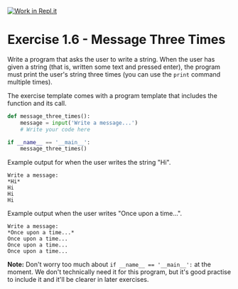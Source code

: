 [![Work in Repl.it](https://classroom.github.com/assets/work-in-replit-14baed9a392b3a25080506f3b7b6d57f295ec2978f6f33ec97e36a161684cbe9.svg)](https://classroom.github.com/online_ide?assignment_repo_id=4846357&assignment_repo_type=AssignmentRepo)
# Exercise 1.6 - Message Three Times

Write a program that asks the user to write a string. When the user has given a string (that is, written some text and pressed enter), the program must print the user's string three times (you can use the `print` command multiple times).

The exercise template comes with a program template that includes the function and its call.

```python
def message_three_times():
    message = input('Write a message...')
    # Write your code here

if __name__ == '__main__':
    message_three_times()
```

Example output for when the user writes the string "Hi".

```plaintext
Write a message:
*Hi*
Hi
Hi
Hi
```

Example output when the user writes "Once upon a time...".

```plaintext
Write a message:
*Once upon a time...*
Once upon a time...
Once upon a time...
Once upon a time...
```

**Note:** Don't worry too much about `if __name__ == '__main__':` at the moment. We don't technically need it for this program, but it's good practise to include it and it'll be clearer in later exercises.
